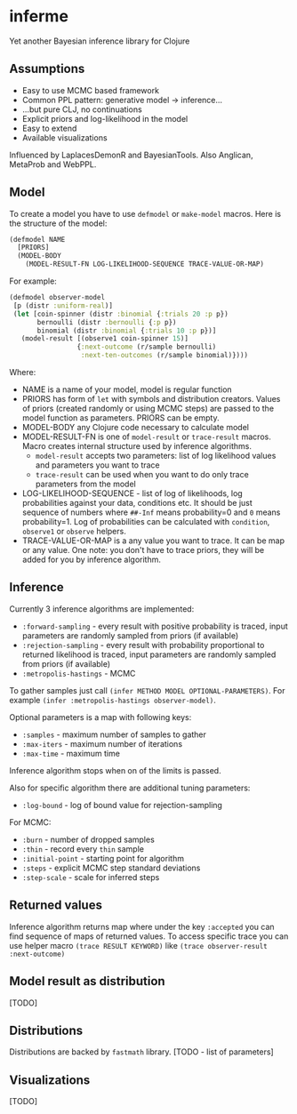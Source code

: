 # inferme

Yet another Bayesian inference library for Clojure

## Assumptions

* Easy to use MCMC based framework
* Common PPL pattern: generative model -> inference...
* ...but pure CLJ, no continuations
* Explicit priors and log-likelihood in the model
* Easy to extend
* Available visualizations

Influenced by LaplacesDemonR and BayesianTools. Also Anglican, MetaProb and WebPPL.

## Model

To create a model you have to use `defmodel` or `make-model` macros. Here is the structure of the model:

```clojure
(defmodel NAME
  [PRIORS]
  (MODEL-BODY
    (MODEL-RESULT-FN LOG-LIKELIHOOD-SEQUENCE TRACE-VALUE-OR-MAP)
 ```
 
 For example:
 
 ```clojure
(defmodel observer-model
  [p (distr :uniform-real)]
  (let [coin-spinner (distr :binomial {:trials 20 :p p})
        bernoulli (distr :bernoulli {:p p})
        binomial (distr :binomial {:trials 10 :p p})]
    (model-result [(observe1 coin-spinner 15)]
                  {:next-outcome (r/sample bernoulli)
                   :next-ten-outcomes (r/sample binomial)})))
 ```
 
 
 Where:
 
* NAME is a name of your model, model is regular function
* PRIORS has form of `let` with symbols and distribution creators. Values of priors (created randomly or using MCMC steps) are passed to the model function as parameters. PRIORS can be empty.
* MODEL-BODY any Clojure code necessary to calculate model
* MODEL-RESULT-FN is one of `model-result` or `trace-result` macros. Macro creates internal structure used by inference algorithms.
    * `model-result` accepts two parameters: list of log likelihood values and parameters you want to trace
    * `trace-result` can be used when you want to do only trace parameters from the model
* LOG-LIKELIHOOD-SEQUENCE - list of log of likelihoods, log probabilities against your data, conditions etc. It should be just sequence of numbers where `##-Inf` means probability=0 and `0` means probability=1. Log of probabilities can be calculated with `condition`, `observe1` or `observe` helpers.
* TRACE-VALUE-OR-MAP is a any value you want to trace. It can be map or any value. One note: you don't have to trace priors, they will be added for you by inference algorithm.

## Inference

Currently 3 inference algorithms are implemented:

* `:forward-sampling` - every result with positive probability is traced, input parameters are randomly sampled from priors (if available)
* `:rejection-sampling` - every result with probability proportional to returned likelihood is traced, input parameters are randomly sampled from priors (if available)
* `:metropolis-hastings` - MCMC

To gather samples just call `(infer METHOD MODEL OPTIONAL-PARAMETERS)`. For example `(infer :metropolis-hastings observer-model)`.

Optional parameters is a map with following keys:

* `:samples` - maximum number of samples to gather
* `:max-iters` - maximum number of iterations
* `:max-time` - maximum time

Inference algorithm stops when on of the limits is passed.

Also for specific algorithm there are additional tuning parameters:

* `:log-bound` - log of bound value for rejection-sampling

For MCMC:

* `:burn` - number of dropped samples
* `:thin` - record every `thin` sample
* `:initial-point` - starting point for algorithm
* `:steps` - explicit MCMC step standard deviations
* `:step-scale` - scale for inferred steps

## Returned values

Inference algorithm returns map where under the key `:accepted` you can find sequence of maps of returned values. To access specific trace you can use helper macro `(trace RESULT KEYWORD)` like `(trace observer-result :next-outcome)`

## Model result as distribution

[TODO]

## Distributions

Distributions are backed by `fastmath` library.
[TODO - list of parameters]

## Visualizations

[TODO]
